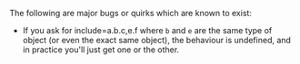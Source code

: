 The following are major bugs or quirks which are known to exist:

* If you ask for include=a.b.c,e.f where `b` and `e` are the same type of object
  (or even the exact same object), the behaviour is undefined, and in practice
  you'll just get one or the other.